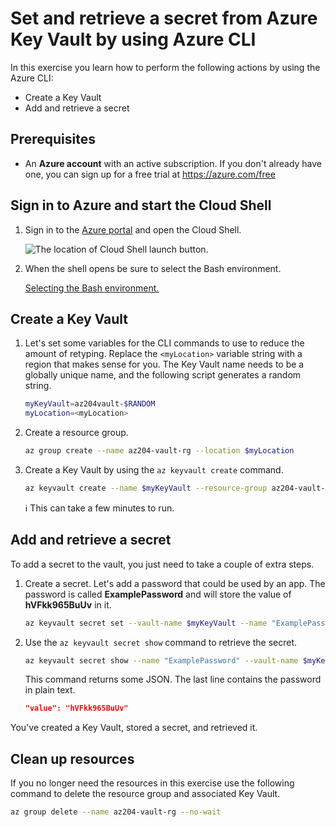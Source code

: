 # Set and retrieve a secret from Azure Key Vault by using Azure CLI

In this exercise you learn how to perform the following actions by using the Azure CLI:

- Create a Key Vault
- Add and retrieve a secret

## Prerequisites

- An **Azure account** with an active subscription. If you don't already have one, you can sign up for a free trial at <https://azure.com/free>

## Sign in to Azure and start the Cloud Shell

1. Sign in to the [Azure portal](https://portal.azure.com/) and open the Cloud Shell.

   ![The location of Cloud Shell launch button.](https://learn.microsoft.com/en-us/training/wwl-azure/implement-azure-key-vault/media/cloud-shell-menu.png)

1. When the shell opens be sure to select the Bash environment.

   [Selecting the Bash environment.](https://learn.microsoft.com/en-us/training/wwl-azure/implement-azure-key-vault/media/shell-bash-selection.png)

## Create a Key Vault

1. Let's set some variables for the CLI commands to use to reduce the amount of retyping. Replace the `<myLocation>` variable string with a region that makes sense for you. The Key Vault name needs to be a globally unique name, and the following script generates a random string.

   ```sh
   myKeyVault=az204vault-$RANDOM
   myLocation=<myLocation>
   ```

1. Create a resource group.

   ```sh
   az group create --name az204-vault-rg --location $myLocation
   ```

1. Create a Key Vault by using the `az keyvault create` command.

   ```sh
   az keyvault create --name $myKeyVault --resource-group az204-vault-rg --location $myLocation
   ```

   :information_source: This can take a few minutes to run.

## Add and retrieve a secret

To add a secret to the vault, you just need to take a couple of extra steps.

1. Create a secret. Let's add a password that could be used by an app. The password is called **ExamplePassword** and will store the value of **hVFkk965BuUv** in it.

   ```sh
   az keyvault secret set --vault-name $myKeyVault --name "ExamplePassword" --value "hVFkk965BuUv"
   ```

1. Use the `az keyvault secret show` command to retrieve the secret.

   ```sh
   az keyvault secret show --name "ExamplePassword" --vault-name $myKeyVault
   ```

   This command returns some JSON. The last line contains the password in plain text.

   ```json
   "value": "hVFkk965BuUv"
   ```

You've created a Key Vault, stored a secret, and retrieved it.

## Clean up resources

If you no longer need the resources in this exercise use the following command to delete the resource group and associated Key Vault.

```sh
az group delete --name az204-vault-rg --no-wait
```
